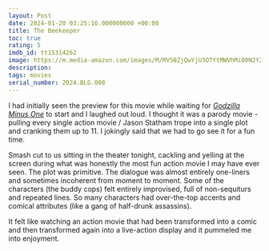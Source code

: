 ```yaml
---
layout: Post
date: 2024-01-20 03:25:16.000000000 +00:00
title: The Beekeeper
toc: true
rating: 5
imdb_id: tt15314262
image: https://m.media-amazon.com/images/M/MV5BZjQwYjU3OTYtMWVhMi00N2Y2LWEzMDgtMzViN2U4NWI1NmI3XkEyXkFqcGdeQXVyODk2NDQ3MTA@._V1_SX300.jpg
description:
tags: movies
serial_number: 2024.BLG.008
---
```

I had initially seen the preview for this movie while waiting for [*Godzilla Minus One*](/movies/watching-godzilla-1-with-brandon-and-matt) to start and I laughed out loud\. I thought it was a parody movie \- pulling every single action movie / Jason Statham trope into a single plot and cranking them up to 11\. I jokingly said that we had to go see it for a fun time\.

Smash cut to us sitting in the theater tonight, cackling and yelling at the screen during what was honestly the most fun action movie I may have ever seen\. The plot was primitive\. The dialogue was almost entirely one\-liners and sometimes incoherent from moment to moment\. Some of the characters \(the buddy cops\) felt entirely improvised, full of non\-sequiturs and repeated lines\. So many characters had over\-the\-top accents and comical attributes \(like a gang of half\-drunk assassins\)\.

It felt like watching an action movie that had been transformed into a comic and then transformed again into a live\-action display and it pummeled me into enjoyment\.
